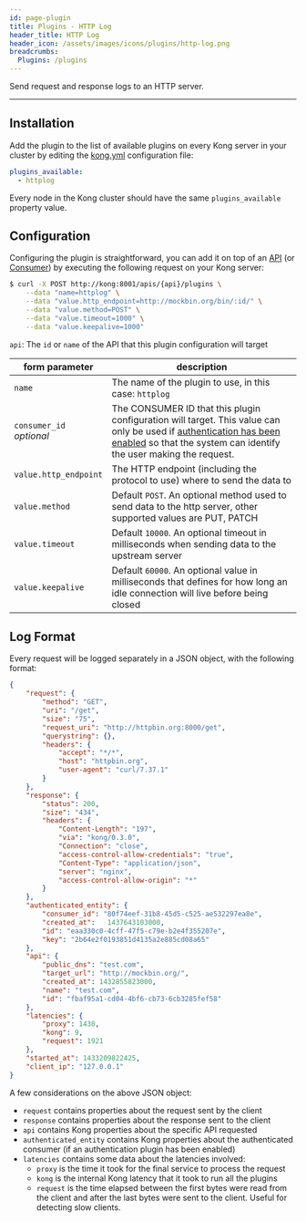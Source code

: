 ```yaml
---
id: page-plugin
title: Plugins - HTTP Log
header_title: HTTP Log
header_icon: /assets/images/icons/plugins/http-log.png
breadcrumbs:
  Plugins: /plugins
---
```


Send request and response logs to an HTTP server.

---

## Installation

Add the plugin to the list of available plugins on every Kong server in your cluster by editing the [kong.yml][configuration] configuration file:

```yaml
plugins_available:
  - httplog
```

Every node in the Kong cluster should have the same `plugins_available` property value.

## Configuration

Configuring the plugin is straightforward, you can add it on top of an [API][api-object] (or [Consumer][consumer-object]) by executing the following request on your Kong server:

```bash
$ curl -X POST http://kong:8001/apis/{api}/plugins \
    --data "name=httplog" \
    --data "value.http_endpoint=http://mockbin.org/bin/:id/" \
    --data "value.method=POST" \
    --data "value.timeout=1000" \
    --data "value.keepalive=1000"
```

`api`: The `id` or `name` of the API that this plugin configuration will target

form parameter                          | description
 ---                                    | ---
`name`                                  | The name of the plugin to use, in this case: `httplog`
`consumer_id`<br>*optional*             | The CONSUMER ID that this plugin configuration will target. This value can only be used if [authentication has been enabled][faq-authentication] so that the system can identify the user making the request.
`value.http_endpoint`                   | The HTTP endpoint (including the protocol to use) where to send the data to
`value.method`                          | Default `POST`. An optional method used to send data to the http server, other supported values are PUT, PATCH
`value.timeout`                         | Default `10000`. An optional timeout in milliseconds when sending data to the upstream server
`value.keepalive`                       | Default `60000`. An optional value in milliseconds that defines for how long an idle connection will live before being closed

[api-object]: /docs/{{site.data.kong_latest.version}}/admin-api/#api-object
[configuration]: /docs/{{site.data.kong_latest.version}}/configuration
[consumer-object]: /docs/{{site.data.kong_latest.version}}/admin-api/#consumer-object
[faq-authentication]: /docs/{{site.data.kong_latest.version}}/faq/#how-can-i-add-an-authentication-layer-on-a-microservice/api?

## Log Format

Every request will be logged separately in a JSON object, with the following format:

```json
{
    "request": {
        "method": "GET",
        "uri": "/get",
        "size": "75",
        "request_uri": "http://httpbin.org:8000/get",
        "querystring": {},
        "headers": {
            "accept": "*/*",
            "host": "httpbin.org",
            "user-agent": "curl/7.37.1"
        }
    },
    "response": {
        "status": 200,
        "size": "434",
        "headers": {
            "Content-Length": "197",
            "via": "kong/0.3.0",
            "Connection": "close",
            "access-control-allow-credentials": "true",
            "Content-Type": "application/json",
            "server": "nginx",
            "access-control-allow-origin": "*"
        }
    },
    "authenticated_entity": {
        "consumer_id": "80f74eef-31b8-45d5-c525-ae532297ea8e",
        "created_at":	1437643103000,
        "id": "eaa330c0-4cff-47f5-c79e-b2e4f355207e",
        "key": "2b64e2f0193851d4135a2e885cd08a65"
    },
    "api": {
        "public_dns": "test.com",
        "target_url": "http://mockbin.org/",
        "created_at": 1432855823000,
        "name": "test.com",
        "id": "fbaf95a1-cd04-4bf6-cb73-6cb3285fef58"
    },
    "latencies": {
        "proxy": 1430,
        "kong": 9,
        "request": 1921
    },
    "started_at": 1433209822425,
    "client_ip": "127.0.0.1"
}
```

A few considerations on the above JSON object:

* `request` contains properties about the request sent by the client
* `response` contains properties about the response sent to the client
* `api` contains Kong properties about the specific API requested
* `authenticated_entity` contains Kong properties about the authenticated consumer (if an authentication plugin has been enabled)
* `latencies` contains some data about the latencies involved:
   * `proxy` is the time it took for the final service to process the request
   * `kong` is the internal Kong latency that it took to run all the plugins
   * `request` is the time elapsed between the first bytes were read from the client and after the last bytes were sent to the client. Useful for detecting slow clients.
